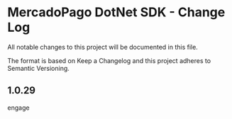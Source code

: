 # MercadoPago DotNet SDK - Change Log

All notable changes to this project will be documented in this file.

The format is based on Keep a Changelog and this project adheres to Semantic Versioning.

## 1.0.29

engage
